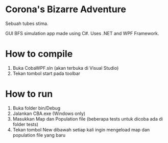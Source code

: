 # Corona's Bizarre Adventure

Sebuah tubes stima.

GUI BFS simulation app made using C#. Uses .NET and WPF Framework.

# How to compile
1. Buka CobaWPF.sln (akan terbuka di Visual Studio)
2. Tekan tombol start pada toolbar

# How to run
1. Buka folder bin/Debug
2. Jalankan CBA.exe (Windows only)
3. Masukkan Map dan Population file (beberapa tests untuk dicoba ada di folder tests)
4. Tekan tombol New dibawah setiap kali ingin mengeload map dan population file yang baru
